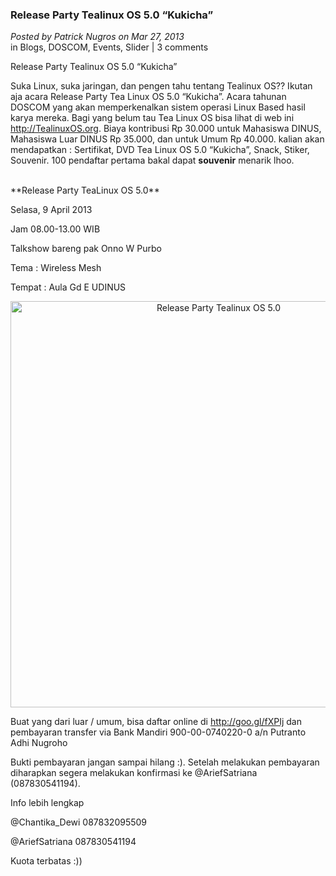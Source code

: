 ### **Release Party Tealinux OS 5.0 “Kukicha”**
_Posted by Patrick Nugros on Mar 27, 2013_
<br>
in Blogs, DOSCOM, Events, Slider | 3 comments

Release Party Tealinux OS 5.0 “Kukicha”	

Suka Linux, suka jaringan, dan pengen tahu tentang Tealinux OS?? Ikutan aja acara Release Party Tea Linux OS 5.0 “Kukicha”. Acara tahunan DOSCOM yang akan memperkenalkan sistem operasi Linux Based hasil karya mereka. Bagi yang belum tau Tea Linux OS bisa lihat di web ini <http://TealinuxOS.org>. Biaya kontribusi Rp 30.000 untuk Mahasiswa DINUS, Mahasiswa Luar DINUS Rp 35.000, dan untuk Umum Rp 40.000.  kalian akan mendapatkan : Sertifikat, DVD Tea Linux OS 5.0 “Kukicha”, Snack, Stiker, Souvenir.
100 pendaftar pertama bakal dapat **souvenir** menarik lhoo.

<br>
**Release Party TeaLinux OS 5.0**

Selasa, 9 April 2013

Jam 08.00-13.00 WIB

Talkshow bareng pak Onno W Purbo

Tema : Wireless Mesh

Tempat : Aula Gd E UDINUS

<p align="center">
	<img src="./posts/2013-03-27-release-party-tealinux-os-5-0-kukicha/483812_538864762820869_924263663_n.jpg" height="650px" alt="Release Party Tealinux OS 5.0">
</p> 

Buat yang dari luar / umum, bisa daftar online di <http://goo.gl/fXPIj> dan pembayaran transfer via Bank Mandiri 900-00-0740220-0 a/n Putranto Adhi Nugroho

Bukti pembayaran jangan sampai hilang :). Setelah melakukan pembayaran diharapkan segera melakukan konfirmasi ke @AriefSatriana (087830541194).

Info lebih lengkap

@Chantika_Dewi 087832095509

@AriefSatriana 087830541194

Kuota terbatas :))